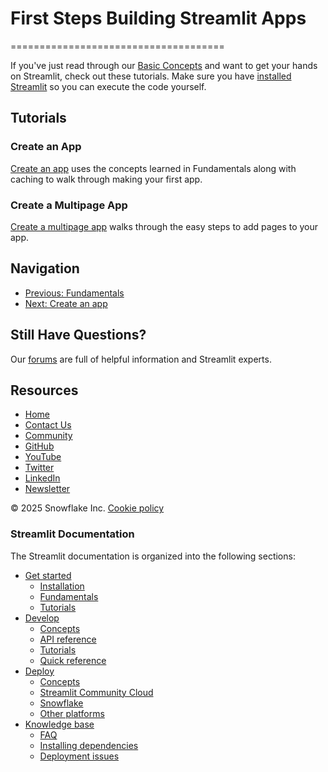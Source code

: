 # First Steps Building Streamlit Apps
=====================================

If you've just read through our [Basic Concepts](/get-started/fundamentals/main-concepts) and want to get your hands on Streamlit, check out these tutorials. Make sure you have [installed Streamlit](/get-started/installation) so you can execute the code yourself.

## Tutorials
### Create an App
[Create an app](/get-started/tutorials/create-an-app) uses the concepts learned in Fundamentals along with caching to walk through making your first app.

### Create a Multipage App
[Create a multipage app](/get-started/tutorials/create-a-multipage-app) walks through the easy steps to add pages to your app.

## Navigation
* [Previous: Fundamentals](/get-started/fundamentals)
* [Next: Create an app](/get-started/tutorials/create-an-app)

## Still Have Questions?
Our [forums](https://discuss.streamlit.io) are full of helpful information and Streamlit experts.

## Resources
* [Home](/)
* [Contact Us](mailto:hello@streamlit.io?subject=Contact%20from%20documentation%20)
* [Community](https://discuss.streamlit.io)
* [GitHub](https://github.com/streamlit)
* [YouTube](https://www.youtube.com/channel/UC3LD42rjj-Owtxsa6PwGU5Q)
* [Twitter](https://twitter.com/streamlit)
* [LinkedIn](https://www.linkedin.com/company/streamlit)
* [Newsletter](https://info.snowflake.com/streamlit-newsletter-sign-up.html)

&copy; 2025 Snowflake Inc.
[Cookie policy](/) 

### Streamlit Documentation
The Streamlit documentation is organized into the following sections:
* [Get started](/get-started)
	+ [Installation](/get-started/installation)
	+ [Fundamentals](/get-started/fundamentals)
	+ [Tutorials](/get-started/tutorials)
* [Develop](/develop)
	+ [Concepts](/develop/concepts)
	+ [API reference](/develop/api-reference)
	+ [Tutorials](/develop/tutorials)
	+ [Quick reference](/develop/quick-reference)
* [Deploy](/deploy)
	+ [Concepts](/deploy/concepts)
	+ [Streamlit Community Cloud](/deploy/streamlit-community-cloud)
	+ [Snowflake](/deploy/snowflake)
	+ [Other platforms](/deploy/tutorials)
* [Knowledge base](/knowledge-base)
	+ [FAQ](/knowledge-base/using-streamlit)
	+ [Installing dependencies](/knowledge-base/dependencies)
	+ [Deployment issues](/knowledge-base/deploy)